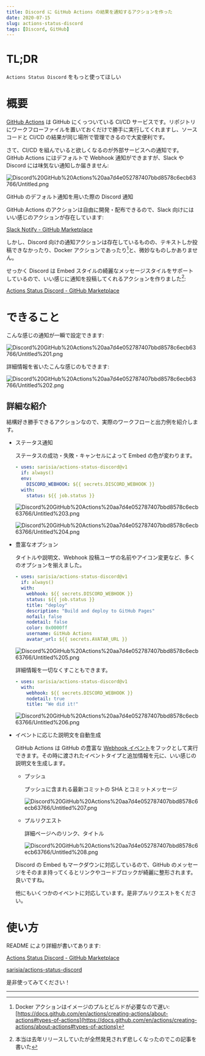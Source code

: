 ```yaml
---
title: Discord に GitHub Actions の結果を通知するアクションを作った
date: 2020-07-15
slug: actions-status-discord
tags: [Discord, GitHub]
---
```


# TL;DR

`Actions Status Discord` をもっと使ってほしい

# 概要

[GitHub Actions](https://github.com/features/actions) は GitHub にくっついている CI/CD サービスです。リポジトリにワークフローファイルを置いておくだけで勝手に実行してくれますし、ソースコードと CI/CD の結果が同じ場所で管理できるので大変便利です。

さて、CI/CD を組んでいると欲しくなるのが外部サービスへの通知です。GitHub Actions にはデフォルトで Webhook 通知ができますが、Slack や Discord には味気ない通知しか届きません:

![Discord%20GitHub%20Actions%20aa7d4e052787407bbd8578c6ecb63766/Untitled.png](Discord%20GitHub%20Actions%20aa7d4e052787407bbd8578c6ecb63766/Untitled.png)

GitHub のデフォルト通知を用いた際の Discord 通知

GitHub Actions のアクションは自由に開発・配布できるので、Slack 向けにはいい感じのアクションが存在しています:

[Slack Notify - GitHub Marketplace](https://github.com/marketplace/actions/slack-notify)

しかし、Discord 向けの通知アクションは存在しているものの、テキストしか投稿できなかったり、Docker アクションであったり[^1]と、微妙なものしかありません。

せっかく Discord は Embed スタイルの綺麗なメッセージスタイルをサポートしているので、いい感じに通知を投稿してくれるアクションを作りました[^2]:

[Actions Status Discord - GitHub Marketplace](https://github.com/marketplace/actions/actions-status-discord)

# できること

こんな感じの通知が一瞬で設定できます:

![Discord%20GitHub%20Actions%20aa7d4e052787407bbd8578c6ecb63766/Untitled%201.png](Discord%20GitHub%20Actions%20aa7d4e052787407bbd8578c6ecb63766/Untitled%201.png)

詳細情報を省いたこんな感じのもできます:

![Discord%20GitHub%20Actions%20aa7d4e052787407bbd8578c6ecb63766/Untitled%202.png](Discord%20GitHub%20Actions%20aa7d4e052787407bbd8578c6ecb63766/Untitled%202.png)

## 詳細な紹介

結構好き勝手できるアクションなので、実際のワークフローと出力例を紹介します。

- ステータス通知

    ステータスの成功・失敗・キャンセルによって Embed の色が変わります。

    ```yaml
    - uses: sarisia/actions-status-discord@v1
      if: always()
      env:
        DISCORD_WEBHOOK: ${{ secrets.DISCORD_WEBHOOK }}
      with:
        status: ${{ job.status }}
    ```

    ![Discord%20GitHub%20Actions%20aa7d4e052787407bbd8578c6ecb63766/Untitled%203.png](Discord%20GitHub%20Actions%20aa7d4e052787407bbd8578c6ecb63766/Untitled%203.png)

    ![Discord%20GitHub%20Actions%20aa7d4e052787407bbd8578c6ecb63766/Untitled%204.png](Discord%20GitHub%20Actions%20aa7d4e052787407bbd8578c6ecb63766/Untitled%204.png)

- 豊富なオプション

    タイトルや説明文、Webhook 投稿ユーザの名前やアイコン変更など、多くのオプションを揃えました。

    ```yaml
    - uses: sarisia/actions-status-discord@v1
      if: always()
      with:
        webhook: ${{ secrets.DISCORD_WEBHOOK }}
        status: ${{ job.status }}
        title: "deploy"
        description: "Build and deploy to GitHub Pages"
        nofail: false
        nodetail: false
        color: 0x0000ff
        username: GitHub Actions
        avatar_url: ${{ secrets.AVATAR_URL }}
    ```

    ![Discord%20GitHub%20Actions%20aa7d4e052787407bbd8578c6ecb63766/Untitled%205.png](Discord%20GitHub%20Actions%20aa7d4e052787407bbd8578c6ecb63766/Untitled%205.png)

    詳細情報を一切なくすこともできます。

    ```yaml
    - uses: sarisia/actions-status-discord@v1
      with:
        webhook: ${{ secrets.DISCORD_WEBHOOK }}
        nodetail: true
        title: "We did it!"
    ```

    ![Discord%20GitHub%20Actions%20aa7d4e052787407bbd8578c6ecb63766/Untitled%206.png](Discord%20GitHub%20Actions%20aa7d4e052787407bbd8578c6ecb63766/Untitled%206.png)

- イベントに応じた説明文を自動生成

    GitHub Actions は GitHub の豊富な [Webhook イベント](https://docs.github.com/en/actions/reference/events-that-trigger-workflows)をフックとして実行できます。その時に渡されたイベントタイプと追加情報を元に、いい感じの説明文を生成します。

    - プッシュ

        プッシュに含まれる最新コミットの SHA とコミットメッセージ

        ![Discord%20GitHub%20Actions%20aa7d4e052787407bbd8578c6ecb63766/Untitled%207.png](Discord%20GitHub%20Actions%20aa7d4e052787407bbd8578c6ecb63766/Untitled%207.png)

    - プルリクエスト

        詳細ページへのリンク、タイトル

        ![Discord%20GitHub%20Actions%20aa7d4e052787407bbd8578c6ecb63766/Untitled%208.png](Discord%20GitHub%20Actions%20aa7d4e052787407bbd8578c6ecb63766/Untitled%208.png)

    Discord の Embed もマークダウンに対応しているので、GitHub のメッセージをそのまま持ってくるとリンクやコードブロックが綺麗に整形されます。良いですね。

    他にもいくつかのイベントに対応しています。是非プルリクエストをください。

# 使い方

README により詳細が書いてあります:

[Actions Status Discord - GitHub Marketplace](https://github.com/marketplace/actions/actions-status-discord)

[sarisia/actions-status-discord](https://github.com/sarisia/actions-status-discord)

是非使ってみてください！

---

[^1]: Docker アクションはイメージのプルとビルドが必要なので遅い: [https://docs.github.com/en/actions/creating-actions/about-actions#types-of-actions](https://docs.github.com/en/actions/creating-actions/about-actions#types-of-actions)

[^2]: 本当は去年リリースしていたが全然発見されず悲しくなったのでこの記事を書いた